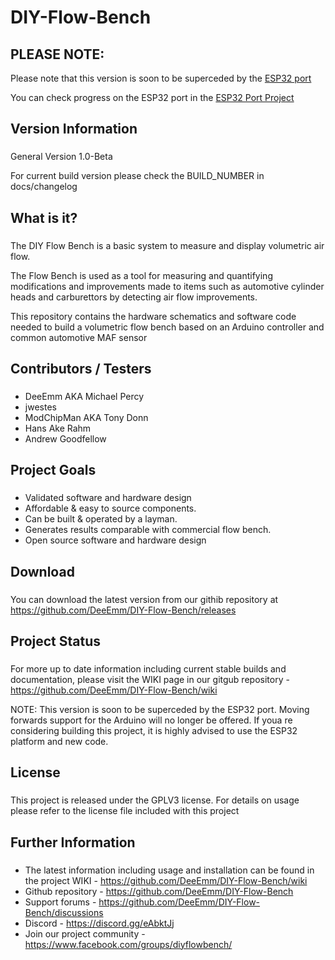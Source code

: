 # DIY-Flow-Bench

## PLEASE NOTE:

Please note that this version is soon to be superceded by the [ESP32 port](https://github.com/DeeEmm/DIY-Flow-Bench/tree/ESP32)

You can check progress on the ESP32 port in the [ESP32 Port Project](https://github.com/DeeEmm/DIY-Flow-Bench/projects/4)


## Version Information
###

General Version 1.0-Beta

For current build version please check the BUILD_NUMBER in  docs/changelog



## What is it?
###

The DIY Flow Bench is a basic system to measure and display volumetric air flow.

The Flow Bench is used as a tool for measuring and quantifying modifications and improvements made to items such as automotive cylinder heads and carburettors by detecting air flow improvements.

This repository contains the hardware schematics and software code needed to build a volumetric flow bench based on an Arduino controller and common automotive MAF sensor


## Contributors / Testers
###

- DeeEmm AKA Michael Percy
- jwestes
- ModChipMan AKA Tony Donn
- Hans Ake Rahm
- Andrew Goodfellow



## Project Goals
###
- Validated software and hardware design
- Affordable & easy to source components.
- Can be built & operated by a layman.
- Generates results comparable with commercial flow bench.
- Open source software and hardware design


## Download
###

You can download the latest version from our githib repository at https://github.com/DeeEmm/DIY-Flow-Bench/releases


## Project Status
###

For more up to date information including current stable builds and documentation, please visit the WIKI page in our gitgub repository - https://github.com/DeeEmm/DIY-Flow-Bench/wiki

NOTE: This version is soon to be superceded by the ESP32 port. Moving forwards support for the Arduino will no longer be offered. If youa re considering building this project, it is highly advised to use the ESP32 platform and new code.



## License
###

This project is released under the GPLV3 license. For details on usage please refer to the license file included with this project



## Further Information
###

- The latest information including usage and installation can be found in the project WIKI - https://github.com/DeeEmm/DIY-Flow-Bench/wiki
- Github repository - https://github.com/DeeEmm/DIY-Flow-Bench
- Support forums - https://github.com/DeeEmm/DIY-Flow-Bench/discussions
- Discord - https://discord.gg/eAbktJj
- Join our project community - https://www.facebook.com/groups/diyflowbench/ 
